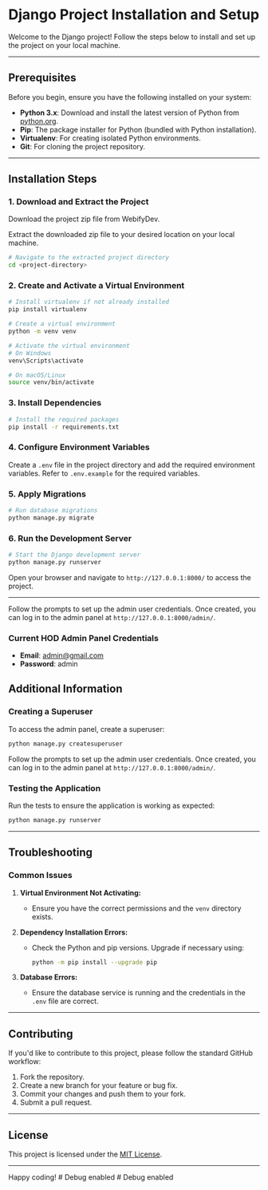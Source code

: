# Django Project Installation and Setup

Welcome to the Django project! Follow the steps below to install and set up the project on your local machine.

---

## Prerequisites

Before you begin, ensure you have the following installed on your system:

- **Python 3.x**: Download and install the latest version of Python from [python.org](https://www.python.org/downloads/).
- **Pip**: The package installer for Python (bundled with Python installation).
- **Virtualenv**: For creating isolated Python environments.
- **Git**: For cloning the project repository.

---

## Installation Steps

### 1. Download and Extract the Project

Download the project zip file from WebifyDev.

Extract the downloaded zip file to your desired location on your local machine.

```bash
# Navigate to the extracted project directory
cd <project-directory>
```

### 2. Create and Activate a Virtual Environment

```bash
# Install virtualenv if not already installed
pip install virtualenv

# Create a virtual environment
python -m venv venv

# Activate the virtual environment
# On Windows
venv\Scripts\activate

# On macOS/Linux
source venv/bin/activate
```

### 3. Install Dependencies

```bash
# Install the required packages
pip install -r requirements.txt
```

### 4. Configure Environment Variables

Create a `.env` file in the project directory and add the required environment variables. Refer to `.env.example` for the required variables.

### 5. Apply Migrations

```bash
# Run database migrations
python manage.py migrate
```

### 6. Run the Development Server

```bash
# Start the Django development server
python manage.py runserver
```

Open your browser and navigate to `http://127.0.0.1:8000/` to access the project.

---

Follow the prompts to set up the admin user credentials. Once created, you can log in to the admin panel at `http://127.0.0.1:8000/admin/`.

### Current HOD Admin Panel Credentials

- **Email**: admin@gmail.com
- **Password**: admin

## Additional Information

### Creating a Superuser

To access the admin panel, create a superuser:

```bash
python manage.py createsuperuser
```

Follow the prompts to set up the admin user credentials. Once created, you can log in to the admin panel at `http://127.0.0.1:8000/admin/`.

### Testing the Application

Run the tests to ensure the application is working as expected:

```bash
python manage.py runserver
```

---

## Troubleshooting

### Common Issues

1. **Virtual Environment Not Activating:**
   - Ensure you have the correct permissions and the `venv` directory exists.

2. **Dependency Installation Errors:**
   - Check the Python and pip versions. Upgrade if necessary using:
     ```bash
     python -m pip install --upgrade pip
     ```

3. **Database Errors:**
   - Ensure the database service is running and the credentials in the `.env` file are correct.

---

## Contributing

If you'd like to contribute to this project, please follow the standard GitHub workflow:

1. Fork the repository.
2. Create a new branch for your feature or bug fix.
3. Commit your changes and push them to your fork.
4. Submit a pull request.

---

## License

This project is licensed under the [MIT License](LICENSE).

---

Happy coding!
#   D e b u g   e n a b l e d  
 #   D e b u g   e n a b l e d  
 